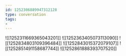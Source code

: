 ```yaml
---
id: 1252306889947312128
type: conversation
tags:
- 
---
```

![[1252311669365043201]]
![[1252363405073113090]]
![[1252834803109396484]]
![[1252843015372079107]]
![[1252851491158687744]]
![[1252861888393707520]]

